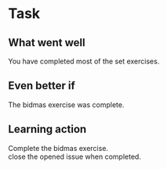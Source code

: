 Task
====
What went well
----

You have completed most of the set exercises.

Even better if
----
The bidmas exercise was complete.

Learning action
----
Complete the bidmas exercise.  
close the opened issue when completed.
